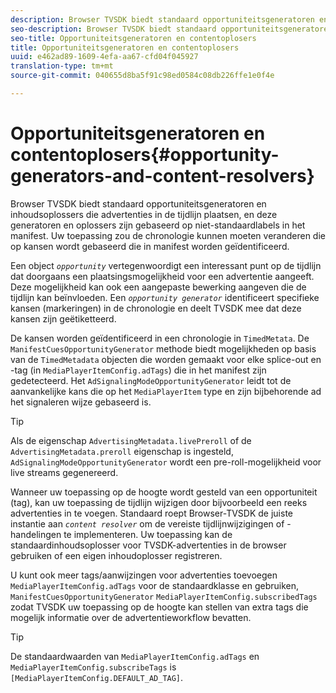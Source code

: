 ```yaml
---
description: Browser TVSDK biedt standaard opportuniteitsgeneratoren en inhoudsoplossers die advertenties in de tijdlijn plaatsen, en deze generatoren en oplossers zijn gebaseerd op niet-standaardlabels in het manifest. Uw toepassing zou de chronologie kunnen moeten veranderen die op kansen wordt gebaseerd die in manifest worden geïdentificeerd.
seo-description: Browser TVSDK biedt standaard opportuniteitsgeneratoren en inhoudsoplossers die advertenties in de tijdlijn plaatsen, en deze generatoren en oplossers zijn gebaseerd op niet-standaardlabels in het manifest. Uw toepassing zou de chronologie kunnen moeten veranderen die op kansen wordt gebaseerd die in manifest worden geïdentificeerd.
seo-title: Opportuniteitsgeneratoren en contentoplosers
title: Opportuniteitsgeneratoren en contentoplosers
uuid: e462ad89-1609-4efa-aa67-cfd04f045927
translation-type: tm+mt
source-git-commit: 040655d8ba5f91c98ed0584c08db226ffe1e0f4e

---
```



# Opportuniteitsgeneratoren en contentoplosers{#opportunity-generators-and-content-resolvers}

Browser TVSDK biedt standaard opportuniteitsgeneratoren en inhoudsoplossers die advertenties in de tijdlijn plaatsen, en deze generatoren en oplossers zijn gebaseerd op niet-standaardlabels in het manifest. Uw toepassing zou de chronologie kunnen moeten veranderen die op kansen wordt gebaseerd die in manifest worden geïdentificeerd.

Een object *`opportunity`* vertegenwoordigt een interessant punt op de tijdlijn dat doorgaans een plaatsingsmogelijkheid voor een advertentie aangeeft. Deze mogelijkheid kan ook een aangepaste bewerking aangeven die de tijdlijn kan beïnvloeden. Een *`opportunity generator`* identificeert specifieke kansen (markeringen) in de chronologie en deelt TVSDK mee dat deze kansen zijn geëtiketteerd.

De kansen worden geïdentificeerd in een chronologie in `TimedMetata`. De `ManifestCuesOpportunityGenerator` methode biedt mogelijkheden op basis van de `TimedMetadata` objecten die worden gemaakt voor elke splice-out en -tag (in `MediaPlayerItemConfig.adTags`) die in het manifest zijn gedetecteerd. Het `AdSignalingModeOpportunityGenerator` leidt tot de aanvankelijke kans die op het `MediaPlayerItem` type en zijn bijbehorende ad het signaleren wijze gebaseerd is.

>[!TIP]
>
>Als de eigenschap `AdvertisingMetadata.livePreroll` of de `AdvertisingMetadata.preroll` eigenschap is ingesteld, `AdSignalingModeOpportunityGenerator` wordt een pre-roll-mogelijkheid voor live streams gegenereerd.

Wanneer uw toepassing op de hoogte wordt gesteld van een opportuniteit (tag), kan uw toepassing de tijdlijn wijzigen door bijvoorbeeld een reeks advertenties in te voegen. Standaard roept Browser-TVSDK de juiste instantie aan *`content resolver`* om de vereiste tijdlijnwijzigingen of -handelingen te implementeren. Uw toepassing kan de standaardinhoudsoplosser voor TVSDK-advertenties in de browser gebruiken of een eigen inhoudoplosser registreren.

U kunt ook meer tags/aanwijzingen voor advertenties toevoegen `MediaPlayerItemConfig.adTags` voor de standaardklasse en gebruiken, `ManifestCuesOpportunityGenerator` `MediaPlayerItemConfig.subscribedTags` zodat TVSDK uw toepassing op de hoogte kan stellen van extra tags die mogelijk informatie over de advertentieworkflow bevatten.

>[!TIP]
>
>De standaardwaarden van `MediaPlayerItemConfig.adTags` en `MediaPlayerItemConfig.subscribeTags` is `[MediaPlayerItemConfig.DEFAULT_AD_TAG]`.

